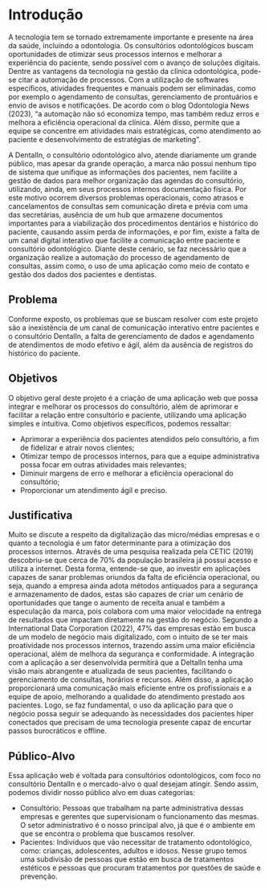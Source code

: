 # Introdução

A tecnologia tem se tornado extremamente importante e presente na área da saúde, incluindo a odontologia. Os consultórios odontológicos buscam oportunidades de otimizar seus processos internos e melhorar a experiência do paciente, sendo possível com o avanço de soluções digitais.
Dentre as vantagens da tecnologia na gestão da clínica odontológica, pode-se citar a automação de processos. Com a utilização de softwares específicos, atividades frequentes e manuais podem ser eliminadas, como por exemplo o agendamento de consultas, gerenciamento de prontuários e envio de avisos e notificações. De acordo com o blog Odontologia News (2023), “a automação não só economiza tempo, mas também reduz erros e melhora a eficiência operacional da clínica. Além disso, permite que a equipe se concentre em atividades mais estratégicas, como atendimento ao paciente e desenvolvimento de estratégias de marketing”.

A DentalIn, o consultório odontológico alvo, atende diariamente um grande público, mas apesar da grande operação, a marca não possui nenhum tipo de sistema que unifique as informações dos pacientes, nem facilite a gestão de dados para melhor organização das agendas do consultório, utilizando, ainda, em seus processos internos documentação física. Por este motivo ocorrem diversos problemas operacionais, como atrasos e cancelamentos de consultas sem comunicação direta e prévia com uma das secretárias, ausência de um hub que armazene documentos importantes para a viabilização dos procedimentos dentários e histórico do paciente, causando assim perda de informações, e por fim, existe a falta de um canal digital interativo que facilite a comunicação entre paciente e consultório odontológico.
Diante deste cenário, se faz necessário que a organização realize a automação do processo de agendamento de consultas, assim como, o uso de uma aplicação como meio de contato e gestão dos dados dos pacientes e dentistas.


## Problema

Conforme exposto, os problemas que se buscam resolver com este projeto são a inexistência de um canal de comunicação interativo entre pacientes e o consultório DentalIn, a falta de gerenciamento de dados e agendamento de atendimentos de modo efetivo e ágil, além da ausência de registros do histórico do paciente.

## Objetivos

O objetivo geral deste projeto é a criação de uma aplicação web que possa integrar e melhorar os processos do consultório, além de aprimorar e facilitar a relação entre consultório e paciente, utilizando uma aplicação simples e intuitiva.
Como objetivos específicos, podemos ressaltar:

<ul>
    <li>Aprimorar a experiência dos pacientes atendidos pelo consultório, a fim de fidelizar e atrair novos clientes;</li>
    <li>Otimizar tempo de processos internos, para que a equipe administrativa possa focar em outras atividades mais relevantes;</li>
    <li>Diminuir margens de erro e melhorar a eficiência operacional do consultório;</li>
    <li>Proporcionar um atendimento ágil e preciso.</li>
</ul>

## Justificativa

Muito se discute a respeito da digitalização das micro/médias empresas e o quanto a tecnologia é um fator determinante para a otimização dos processos internos. Através de uma pesquisa realizada pela CETIC (2019) descobriu-se que cerca de 70% da população brasileira já possui acesso e utiliza a internet. 
Desta forma, entende-se que, ao investir em aplicações capazes de sanar problemas oriundos da falta de eficiência operacional, ou seja, quando a empresa ainda adota métodos antiquados para a segurança e armazenamento de dados, estas são capazes de criar um cenário de oportunidades que tange o aumento de receita anual e também a especulação da marca, pois colabora com uma maior velocidade na entrega de resultados que impactam diretamente na gestão do negócio. 
Segundo a International Data Corporation (2022), 47% das empresas estão em busca de um modelo de negócio mais digitalizado, com o intuito de se ter mais proatividade nos processos internos, trazendo assim uma maior eficiência operacional, além de melhora da segurança e conformidade. 
A integração com a aplicação a ser desenvolvida permitirá que a DeltalIn tenha uma visão mais abrangente e atualizada de seus pacientes, facilitando o gerenciamento de consultas, horários e recursos. Além disso, a aplicação proporcionará uma comunicação mais eficiente entre os profissionais e a equipe de apoio, melhorando a qualidade do atendimento prestado aos pacientes. 
Logo, se faz fundamental, o uso da aplicação para que o negócio possa seguir se adequando às necessidades dos pacientes hiper conectados que precisam de uma tecnologia presente capaz de encurtar passos burocráticos e offline.


## Público-Alvo

Essa aplicação web é voltada para consultórios odontológicos, com foco no consultório DentalIn e o mercado-alvo o qual desejam atingir.
Sendo assim, podemos dividir nosso público alvo em duas categorias:

<ul>
    <li>Consultório: Pessoas que trabalham na parte administrativa dessas empresas e gerentes que supervisionam o funcionamento das mesmas. O setor administrativo é o nosso principal alvo, já que é o ambiente em que se encontra o problema que buscamos resolver.</li>
    <li>Pacientes: Indivíduos que vão necessitar de tratamento odontológico, como: crianças, adolescentes, adultos e idosos. Nesse grupo temos uma subdivisão de pessoas que estão em busca de tratamentos estéticos e pessoas que procuram tratamentos por questões de saúde e prevenção.</li>
</ul>
